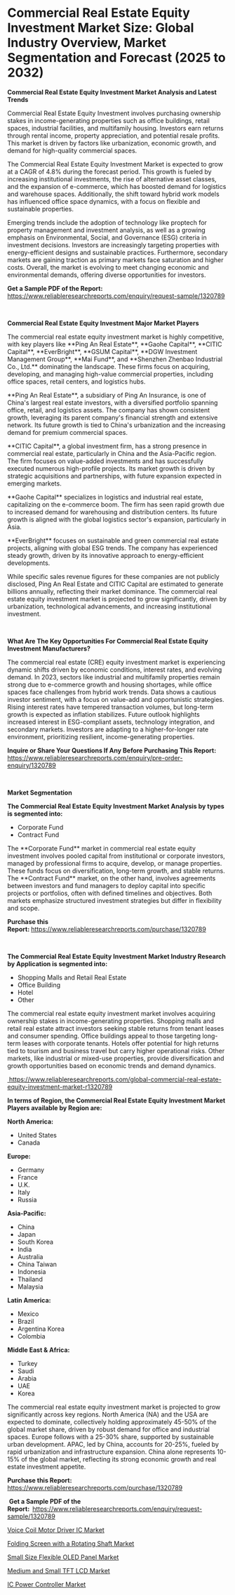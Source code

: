 <p><h1>Commercial Real Estate Equity Investment Market Size: Global Industry Overview, Market Segmentation and Forecast (2025 to 2032)</h1></p><p><strong>Commercial Real Estate Equity Investment Market Analysis and Latest Trends</strong></p>
<p><p>Commercial Real Estate Equity Investment involves purchasing ownership stakes in income-generating properties such as office buildings, retail spaces, industrial facilities, and multifamily housing. Investors earn returns through rental income, property appreciation, and potential resale profits. This market is driven by factors like urbanization, economic growth, and demand for high-quality commercial spaces.</p><p>The Commercial Real Estate Equity Investment Market is expected to grow at a CAGR of 4.8% during the forecast period. This growth is fueled by increasing institutional investments, the rise of alternative asset classes, and the expansion of e-commerce, which has boosted demand for logistics and warehouse spaces. Additionally, the shift toward hybrid work models has influenced office space dynamics, with a focus on flexible and sustainable properties.</p><p>Emerging trends include the adoption of technology like proptech for property management and investment analysis, as well as a growing emphasis on Environmental, Social, and Governance (ESG) criteria in investment decisions. Investors are increasingly targeting properties with energy-efficient designs and sustainable practices. Furthermore, secondary markets are gaining traction as primary markets face saturation and higher costs. Overall, the market is evolving to meet changing economic and environmental demands, offering diverse opportunities for investors.</p></p>
<p><strong>Get a Sample PDF of the Report:&nbsp;</strong> <a href="https://www.reliableresearchreports.com/enquiry/request-sample/1320789?utm_campaign=9&utm_medium=2&utm_source=Github&utm_content=ia&utm_term=20012025&utm_id=commercial-real-estate-equity-investment">https://www.reliableresearchreports.com/enquiry/request-sample/1320789</a></p>
<p>&nbsp;</p>
<p><strong>Commercial Real Estate Equity Investment Major Market Players</strong></p>
<p><p>The commercial real estate equity investment market is highly competitive, with key players like **Ping An Real Estate**, **Gaohe Capital**, **CITIC Capital**, **EverBright**, **GSUM Capital**, **DGW Investment Management Group**, **Mai Fund**, and **Shenzhen Zhenbao Industrial Co., Ltd.** dominating the landscape. These firms focus on acquiring, developing, and managing high-value commercial properties, including office spaces, retail centers, and logistics hubs.</p><p>**Ping An Real Estate**, a subsidiary of Ping An Insurance, is one of China's largest real estate investors, with a diversified portfolio spanning office, retail, and logistics assets. The company has shown consistent growth, leveraging its parent company's financial strength and extensive network. Its future growth is tied to China's urbanization and the increasing demand for premium commercial spaces.</p><p>**CITIC Capital**, a global investment firm, has a strong presence in commercial real estate, particularly in China and the Asia-Pacific region. The firm focuses on value-added investments and has successfully executed numerous high-profile projects. Its market growth is driven by strategic acquisitions and partnerships, with future expansion expected in emerging markets.</p><p>**Gaohe Capital** specializes in logistics and industrial real estate, capitalizing on the e-commerce boom. The firm has seen rapid growth due to increased demand for warehousing and distribution centers. Its future growth is aligned with the global logistics sector's expansion, particularly in Asia.</p><p>**EverBright** focuses on sustainable and green commercial real estate projects, aligning with global ESG trends. The company has experienced steady growth, driven by its innovative approach to energy-efficient developments.</p><p>While specific sales revenue figures for these companies are not publicly disclosed, Ping An Real Estate and CITIC Capital are estimated to generate billions annually, reflecting their market dominance. The commercial real estate equity investment market is projected to grow significantly, driven by urbanization, technological advancements, and increasing institutional investment.</p></p>
<p>&nbsp;</p>
<p><strong>What Are The Key Opportunities For Commercial Real Estate Equity Investment Manufacturers?</strong></p>
<p><p>The commercial real estate (CRE) equity investment market is experiencing dynamic shifts driven by economic conditions, interest rates, and evolving demand. In 2023, sectors like industrial and multifamily properties remain strong due to e-commerce growth and housing shortages, while office spaces face challenges from hybrid work trends. Data shows a cautious investor sentiment, with a focus on value-add and opportunistic strategies. Rising interest rates have tempered transaction volumes, but long-term growth is expected as inflation stabilizes. Future outlook highlights increased interest in ESG-compliant assets, technology integration, and secondary markets. Investors are adapting to a higher-for-longer rate environment, prioritizing resilient, income-generating properties.</p></p>
<p><strong>Inquire or Share Your Questions If Any Before Purchasing This Report:</strong> <a href="https://www.reliableresearchreports.com/enquiry/pre-order-enquiry/1320789?utm_campaign=9&utm_medium=2&utm_source=Github&utm_content=ia&utm_term=20012025&utm_id=commercial-real-estate-equity-investment">https://www.reliableresearchreports.com/enquiry/pre-order-enquiry/1320789</a></p>
<p>&nbsp;</p>
<p><strong>Market Segmentation</strong></p>
<p><strong>The Commercial Real Estate Equity Investment Market Analysis by types is segmented into:</strong></p>
<p><ul><li>Corporate Fund</li><li>Contract Fund</li></ul></p>
<p><p>The **Corporate Fund** market in commercial real estate equity investment involves pooled capital from institutional or corporate investors, managed by professional firms to acquire, develop, or manage properties. These funds focus on diversification, long-term growth, and stable returns. The **Contract Fund** market, on the other hand, involves agreements between investors and fund managers to deploy capital into specific projects or portfolios, often with defined timelines and objectives. Both markets emphasize structured investment strategies but differ in flexibility and scope.</p></p>
<p><strong>Purchase this Report:&nbsp;</strong><a href="https://www.reliableresearchreports.com/purchase/1320789?utm_campaign=9&utm_medium=2&utm_source=Github&utm_content=ia&utm_term=20012025&utm_id=commercial-real-estate-equity-investment">https://www.reliableresearchreports.com/purchase/1320789</a></p>
<p>&nbsp;</p>
<p><strong>The Commercial Real Estate Equity Investment Market Industry Research by Application is segmented into:</strong></p>
<p><ul><li>Shopping Malls and Retail Real Estate</li><li>Office Building</li><li>Hotel</li><li>Other</li></ul></p>
<p><p>The commercial real estate equity investment market involves acquiring ownership stakes in income-generating properties. Shopping malls and retail real estate attract investors seeking stable returns from tenant leases and consumer spending. Office buildings appeal to those targeting long-term leases with corporate tenants. Hotels offer potential for high returns tied to tourism and business travel but carry higher operational risks. Other markets, like industrial or mixed-use properties, provide diversification and growth opportunities based on economic trends and demand dynamics.</p></p>
<p><a href="https://www.reliableresearchreports.com/global-commercial-real-estate-equity-investment-market-r1320789?utm_campaign=9&utm_medium=2&utm_source=Github&utm_content=ia&utm_term=20012025&utm_id=commercial-real-estate-equity-investment">&nbsp;https://www.reliableresearchreports.com/global-commercial-real-estate-equity-investment-market-r1320789</a></p>
<p><strong>In terms of Region, the Commercial Real Estate Equity Investment Market Players available by Region are:</strong></p>
<p>
    <p> <strong> North America: </strong>
        <ul>
            <li>United States</li>
            <li>Canada</li>
        </ul>
        </p> 
    <p> <strong> Europe: </strong>
        <ul>
            <li>Germany</li>
            <li>France</li>
            <li>U.K.</li>
            <li>Italy</li>
            <li>Russia</li>
        </ul>
        </p> 
    <p> <strong> Asia-Pacific: </strong>
        <ul>
            <li>China</li>
            <li>Japan</li>
            <li>South Korea</li>
            <li>India</li>
            <li>Australia</li>
            <li>China Taiwan</li>
            <li>Indonesia</li>
            <li>Thailand</li>
            <li>Malaysia</li>
        </ul>
        </p> 
    <p> <strong> Latin America: </strong>
        <ul>
            <li>Mexico</li>
            <li>Brazil</li>
            <li>Argentina Korea</li>
            <li>Colombia</li>
        </ul>
        </p> 
    <p> <strong> Middle East & Africa: </strong>
        <ul>
            <li>Turkey</li>
            <li>Saudi</li>
            <li>Arabia</li>
            <li>UAE</li>
            <li>Korea</li>
        </ul>
    </p>
    </p>
<p><p>The commercial real estate equity investment market is projected to grow significantly across key regions. North America (NA) and the USA are expected to dominate, collectively holding approximately 45-50% of the global market share, driven by robust demand for office and industrial spaces. Europe follows with a 25-30% share, supported by sustainable urban development. APAC, led by China, accounts for 20-25%, fueled by rapid urbanization and infrastructure expansion. China alone represents 10-15% of the global market, reflecting its strong economic growth and real estate investment appetite.</p></p>
<p><strong>Purchase this Report: </strong><a href="https://www.reliableresearchreports.com/purchase/1320789?utm_campaign=9&utm_medium=2&utm_source=Github&utm_content=ia&utm_term=20012025&utm_id=commercial-real-estate-equity-investment">https://www.reliableresearchreports.com/purchase/1320789</a></p>
<p>&nbsp;<strong>Get a Sample PDF of the Report:&nbsp;&nbsp;</strong><a href="https://www.reliableresearchreports.com/enquiry/request-sample/1320789?utm_campaign=9&utm_medium=2&utm_source=Github&utm_content=ia&utm_term=20012025&utm_id=commercial-real-estate-equity-investment">https://www.reliableresearchreports.com/enquiry/request-sample/1320789</a></p>
<p><strong></strong></p>
<p><p><a href="https://github.com/ulyssacrayne00231/Market-Research-Report-List-1/blob/main/voice-coil-motor-driver-ic-market.md?utm_campaign=9&utm_medium=2&utm_source=Github&utm_content=ia&utm_term=20012025&utm_id=commercial-real-estate-equity-investment">Voice Coil Motor Driver IC Market</a></p><p><a href="https://github.com/SanjidaMahmud54/Market-Research-Report-List-1/blob/main/folding-screen-with-a-rotating-shaft-market.md?utm_campaign=9&utm_medium=2&utm_source=Github&utm_content=ia&utm_term=20012025&utm_id=commercial-real-estate-equity-investment">Folding Screen with a Rotating Shaft Market</a></p><p><a href="https://github.com/hgf64gh/Market-Research-Report-List-1/blob/main/small-size-flexible-oled-panel-market.md?utm_campaign=9&utm_medium=2&utm_source=Github&utm_content=ia&utm_term=20012025&utm_id=commercial-real-estate-equity-investment">Small Size Flexible OLED Panel Market</a></p><p><a href="https://github.com/manesros8/Market-Research-Report-List-1/blob/main/medium-and-small-tft-lcd-market.md?utm_campaign=9&utm_medium=2&utm_source=Github&utm_content=ia&utm_term=20012025&utm_id=commercial-real-estate-equity-investment">Medium and Small TFT LCD Market</a></p><p><a href="https://github.com/WashimHussain441/Market-Research-Report-List-1/blob/main/ic-power-controller-market.md?utm_campaign=9&utm_medium=2&utm_source=Github&utm_content=ia&utm_term=20012025&utm_id=commercial-real-estate-equity-investment">IC Power Controller Market</a></p></p>